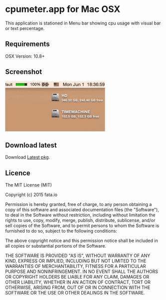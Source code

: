 # cpumeter.app for Mac OSX

This application is stationed in Menu bar showing cpu usage with visual bar or text percentage.

## Requirements

OSX Version: 10.8+

## Screenshot

![animation](/res/screenshot.gif?raw=true)

## Download latest

Download [Latest pkg](https://github.com/fataio/cpumeter/raw/master/dist/cpumeter.pkg).

## Licence

The MIT License (MIT)

Copyright (c) 2015 fata.io

Permission is hereby granted, free of charge, to any person obtaining a copy of this software and associated documentation files (the "Software"), to deal in the Software without restriction, including without limitation the rights to use, copy, modify, merge, publish, distribute, sublicense, and/or sell copies of the Software, and to permit persons to whom the Software is furnished to do so, subject to the following conditions:

The above copyright notice and this permission notice shall be included in all copies or substantial portions of the Software.

THE SOFTWARE IS PROVIDED "AS IS", WITHOUT WARRANTY OF ANY KIND, EXPRESS OR IMPLIED, INCLUDING BUT NOT LIMITED TO THE WARRANTIES OF MERCHANTABILITY, FITNESS FOR A PARTICULAR PURPOSE AND NONINFRINGEMENT. IN NO EVENT SHALL THE AUTHORS OR COPYRIGHT HOLDERS BE LIABLE FOR ANY CLAIM, DAMAGES OR OTHER LIABILITY, WHETHER IN AN ACTION OF CONTRACT, TORT OR OTHERWISE, ARISING FROM, OUT OF OR IN CONNECTION WITH THE SOFTWARE OR THE USE OR OTHER DEALINGS IN THE SOFTWARE.


